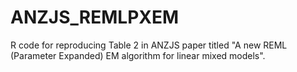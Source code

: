 # ANZJS_REMLPXEM
R code for reproducing Table 2 in ANZJS paper titled "A new REML (Parameter Expanded) EM algorithm for linear mixed models".
